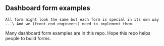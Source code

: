 ## Dashboard form examples

```
All form might look the same but each form is special in its own way ...\ And we (front-end engineers) need to implement them.
```
Many dashboard form examples are in this repo. Hope this repo helps people to build forms.